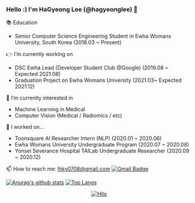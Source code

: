 ### Hello :) I'm HaGyeong Lee (@hagyeonglee) 👋

📚 Education
- Senior Computer Science Engineering Student in Ewha Womans University, South Korea (2018.03 ~ Present)

👉 I’m currently working on
- DSC Ewha Lead (Developer Student Club @Google) (2019.08 ~ Expected 2021.08)
- Graduation Project on Ewha Womans University (2021.03~ Expected 2021.12)

🌱 I’m currently interested in
- Machine Learning in Medical
- Computer Vision (Medical / Radiomics / etc)

🔭 I worked on...
- Toonsquare AI Researcher Intern (NLP) (2020.01 ~ 2020.06)
- Ewha Womans University Undergraduate Program (2020.07 ~ 2020.08)
- Yonsei Severance Hospital TAILab Undergraduate Researcher (2020.09 ~ 2020.12)

📫 How to reach me: lhky0708@gmail.com   [![Gmail Badge](https://img.shields.io/badge/Gmail-d14836?style=flat-square&logo=Gmail&logoColor=white&link=mailto:snugyun01@gmail.com)](mailto:lhky0708@gmail.com)

<!--
**hagyeonglee/hagyeonglee** is a ✨ _special_ ✨ repository because its `README.md` (this file) appears on your GitHub profile.

Here are some ideas to get you started:

- 🔭 I’m currently working on ...
- 🌱 I’m currently learning ...
- 👯 I’m looking to collaborate on ...
- 🤔 I’m looking for help with ...
- 💬 Ask me about ...
- 📫 How to reach me: ...
- 😄 Pronouns: ...
- ⚡ Fun fact: ...
-->
<!-- &hide=stars,commits,prs,issues,contribs -->
[![Anurag's github stats](https://github-readme-stats.vercel.app/api?username=Hagyeong&show_icons=true&count_private=true&theme=algolia)](https://github.com/anuraghazra/github-readme-stats)
[![Top Langs](https://github-readme-stats.vercel.app/api/top-langs/?username=Hagyeong&layout=compact)](https://github.com/anuraghazra/github-readme-stats)

<!--
[![Tech Blog Badge](http://img.shields.io/badge/-Tech%20blog-black?style=flat-square&logo=github&link=https://zzsza.github.io/)](https://zzsza.github.io/)
	
  [![Linkedin Badge](https://img.shields.io/badge/-LinkedIn-blue?style=flat-square&logo=Linkedin&logoColor=white&link=https://www.linkedin.com/in/seong-yun-byeon-8183a8113/)](https://www.linkedin.com/in/seong-yun-byeon-8183a8113/)
	
  [![Youtube Badge](https://img.shields.io/badge/Youtube-ff0000?style=flat-square&logo=youtube&link=https://www.youtube.com/c/kyleschool)](https://www.youtube.com/c/kyleschool)
	
  [![Facebook Badge](https://img.shields.io/badge/facebook-1877f2?style=flat-square&logo=facebook&logoColor=white&link=https://www.facebook.com/zzsza)](https://www.facebook.com/zzsza)
	
	

-->

<div align=center>
	
  [![Hits](https://hits.seeyoufarm.com/api/count/incr/badge.svg?url=https%3A%2F%2Fgithub.com%2Fzzsza)](https://hits.seeyoufarm.com) 
	
</div>
